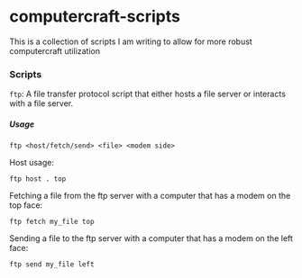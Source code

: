 # computercraft-scripts
 
This is a collection of scripts I am writing to allow for more robust computercraft utilization

### Scripts
`ftp`: A file transfer protocol script that either hosts a file server or interacts with a file server.

##### Usage
`ftp <host/fetch/send> <file> <modem side>`


Host usage:

`ftp host . top`


Fetching a file from the ftp server with a computer that has a modem on the top face:

`ftp fetch my_file top`


Sending a file to the ftp server with a computer that has a modem on the left face:

`ftp send my_file left`
